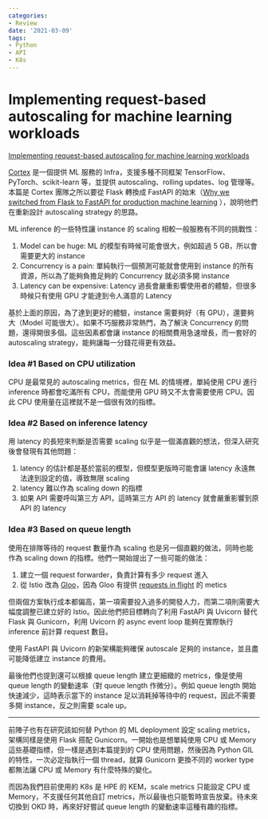```yaml
---
categories:
- Review
date: '2021-03-09'
tags:
- Python
- API
- K8s
---
```


# Implementing request-based autoscaling for machine learning workloads

[Implementing request-based autoscaling for machine learning workloads](https://towardsdatascience.com/implementing-request-based-autoscaling-for-machine-learning-workloads-feb41572956)

[Cortex](https://github.com/cortexlabs/cortex) 是一個提供 ML 服務的 Infra，支援多種不同框架 TensorFlow、PyTorch、scikit-learn 等，並提供 autoscaling、rolling updates、log 管理等。本篇是 Cortex 團隊之所以要從 Flask 轉換成 FastAPI 的始末（[Why we switched from Flask to FastAPI for production machine learning](https://towardsdatascience.com/why-we-switched-from-flask-to-fastapi-for-production-machine-learning-765aab9b3679) ），說明他們在重新設計 autoscaling strategy 的思路。

ML inference 的一些特性讓 instance 的 scaling 相較一般服務有不同的挑戰性：

1. Model can be huge: ML 的模型有時候可能會很大，例如超過 5 GB，所以會需要更大的 instance
2. Concurrency is a pain: 單純執行一個預測可能就會使用到 instance 的所有資源，所以為了能夠負擔足夠的 Concurrency 就必須多開 instance
3. Latency can be expensive: Latency 過長會嚴重影響使用者的體驗，但很多時候只有使用 GPU 才能達到令人滿意的 Latency

基於上面的原因，為了達到更好的體驗，instance 需要夠好（有 GPU），還要夠大（Model 可能很大）。如果不巧服務非常熱門，為了解決 Concurrency 的問題，還得開很多個。這些因素都會讓 instance 的相關費用急速增長，而一套好的 autoscaling strategy，能夠讓每一分錢花得更有效益。

### Idea #1 Based on CPU utilization

CPU 是最常見的 autoscaling metrics，但在 ML 的情境裡，單純使用 CPU 進行 inference 時都會吃滿所有 CPU，而能使用 GPU 時又不太會需要使用 CPU。因此 CPU 使用量在這裡就不是一個很有效的指標。

### Idea #2 Based on inference latency

用 latency 的長短來判斷是否需要 scaling 似乎是一個滿直觀的想法，但深入研究後會發現有其他問題：

1. latency 的估計都是基於當前的模型，但模型更版時可能會讓 latency 永遠無法達到設定的值，導致無限 scaling
2. latency 難以作為 scaling down 的指標
3. 如果 API 需要呼叫第三方 API，這時第三方 API 的 latency 就會嚴重影響到原 API 的 latency

### Idea #3 Based on queue length

使用在排隊等待的 request 數量作為 scaling 也是另一個直觀的做法，同時也能作為 scaling down 的指標。他們一開始提出了一些可能的做法：

1. 建立一個 request forwarder，負責計算有多少 request 進入
2. 從 Istio 改為 [Gloo](https://github.com/solo-io/gloo)，因為 Gloo 有提供 [requests in flight](https://docs.solo.io/gloo-edge/latest/guides/observability/prometheus/metrics/) 的 metics

但兩個方案執行成本都偏高，第一項需要投入過多的開發人力，而第二項則需要大幅度調整已建立好的 Istio。因此他們把目標轉向了利用 FastAPI 與 Uvicorn 替代 Flask 與 Gunicorn，利用 Uvicorn 的 async event loop 能夠在實際執行 inference 前計算 request 數目。

使用 FastAPI 與 Uvicorn 的新架構能夠確保 autoscale 足夠的 instance，並且盡可能降低建立 instance 的費用。

最後他們也提到還可以根據 queue length 建立更細緻的 metrics，像是使用 queue length 的變動速率（對 queue length 作微分）。例如 queue length 開始快速減少，這時表示當下的 instance 足以消耗掉等待中的 request，因此不需要多開 instance，反之則需要 scale up。

---

前陣子也有在研究該如何替 Python 的 ML deployment 設定 scaling metrics，架構同樣是使用 Flask 搭配 Gunicorn。一開始也是想單純使用 CPU 或 Memory 這些基礎指標，但一樣是遇到本篇提到的 CPU 使用問題，然後因為 Python GIL 的特性，一次必定指執行一個 thread，就算 Gunicorn 更換不同的 worker type 都無法讓 CPU 或 Memory 有什麼特殊的變化。

而因為我們目前使用的 K8s 是 HPE 的 KEM，scale metrics 只能設定 CPU 或 Memory，不支援任何其他自訂 metrics，所以最後也只能暫時宣告放棄。待未來切換到 OKD 時，再來好好嘗試 queue length 的變動速率這種有趣的指標。